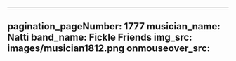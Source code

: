 ------
pagination_pageNumber: 1777
musician_name: Natti
band_name: Fickle Friends
img_src: images/musician1812.png
onmouseover_src: 
------